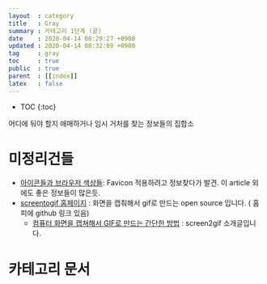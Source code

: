 ```yaml
---
layout  : category
title   : Gray 
summary : 카테고리 1단계 (끝) 
date    : 2020-04-14 08:29:27 +0900
updated : 2020-04-14 08:32:09 +0900
tag     : gray 
toc     : true
public  : true
parent  : [[index]] 
latex   : false
---
```

* TOC
{:toc}

어디에 둬야 할지 애매하거나 임시 거처를 찾는 정보들의 집합소

# 미정리건들

* [아이콘들과 브라우저 색상들](https://developers.google.com/web/fundamentals/design-and-ux/browser-customization): Favicon 적용하려고 정보찾다가 발견. 이 article 외에도 좋은 정보들이 많은듯.
* [screentogif 홈페이지](https://www.screentogif.com/) : 화면을 캡춰해서 gif로 만드는 open source 입니다. ( 홈피에 github 링크 있음)
  * [컴퓨터 화면을 캡쳐해서 GIF로 만드는 간단한 방법](https://steemit.com/kr/@youngbinlee/gif) : screen2gif 소개글입니다.

# 카테고리 문서 
